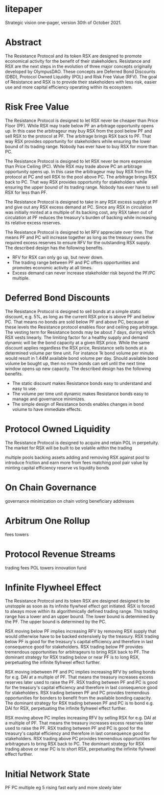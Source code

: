 # litepaper

Strategic vision one-pager, version 30th of October 2021.

# Abstract

The Resistance Protocol and its token RSX are designed to promote economical
activity for the benefit of their stakeholders. Resistance and RSX are the next
steps in the evolution of three major concepts originally developed by
OlympusDAO. These concepts are Deferred Bond Discounts (DBD), Protocol Owned
Liquidity (POL) and Risk Free Value (RFV). The goal of Resistance and RSX is to
provide their stakeholders with less risk, easier use and more capital
efficiency operating within its ecosystem.

# Risk Free Value

The Resistance Protocol is designed to let RSX never be cheaper than Price Floor
(PF). While RSX may trade below PF an arbitrage opportunity opens up. In this
case the arbitrageur may buy RSX from the pool below PF and sell RSX to the
protocol at PF. The arbitrage brings RSX back to PF. That way RSX provides
opportunity for stakeholders while ensuring the lower bound of its trading
range. Nobody has ever have to buy RSX for more than PC.

The Resistance Protocol is designed to let RSX never be more expensive than
Price Ceiling (PC). While RSX may trade above PC an arbitrage opportunity opens
up. In this case the arbitrageur may buy RSX from the protocol at PC and sell
RSX to the pool above PC. The arbitrage brings RSX back to PC. That way RSX
provides opportunity for stakeholders while ensuring the upper bound of its
trading range. Nobody has ever have to sell RSX for less than PF.

The Resistance Protocol is designed to take in any RSX excess supply at PF and
give out any RSX excess demand at PC. Since any RSX in circulation was initially
minted at a multiple of its backing cost, any RSX taken out of circulation at PF
reduces the treasury's burden of backing while increasing its relative excess
reserves.

The Resistance Protocol is designed to let RFV appreciate over time. That means
PF and PC will increase together as long as the treasury owns the required
excess reserves to ensure RFV for the outstanding RSX supply. The described
design has the following benefits.

- RFV for RSX can only go up, but never down.
- The trading range between PF and PC offers opportunities and promotes economic
  activity at all times.
- Excess demand can never increase stakeholder risk beyond the PF/PC multiple.

# Deferred Bond Discounts

The Resistance Protocol is designed to sell bonds at a simple static discount,
e.g. 5%, as long as the current RSX price is above PF and below PC. That means
no bonds are sold below PF and above PC, because at these levels the Resistance
protocol enables floor and ceiling peg arbitrage. The vesting term for
Resistance bonds may be about 7 days, during which RSX vests linearly. The
limiting factor for a healthy supply and demand dynamic will be the bond
capacity at a given RSX price. While the same discount applies regardless the
RSX price, Resistance sells bonds at a determined volume per time unit. For
instance 1k bond volume per minute would result in 1.44M available bond volume
per day. Should available bond volume be bought up, then no more bonds can sell
until the next time window opens up new capacity. The described design has the
following benefits.

- The static discount makes Resistance bonds easy to understand and easy to use.
- The volume per time unit dynamic makes Resistance bonds easy to manage and
  governance minimizes.
- The simple design of Resistance bonds enables changes in bond volume to have
  immediate effects.

# Protocol Owned Liquidity

The Resistance Protocol is designed to acquire and retain POL in perpetuity. The
market for RSX will be built to be volatile within the trading

multiple pools
backing assets
adding and removing RSX against pool to introduce friction and earn more from fees
matching pool pair value by minting
capital efficiency
reserve vs liquidity bonds

# On Chain Governance

governance minimization
on chain voting
beneficiary addresses

# Arbitrum One Rollup

fees
towers

# Protocol Revenue Streams

trading fees
POL
towers
innovation fund

# Infinite Flywheel Effect

The Resistance Protocol and its token RSX are designed designed to be unstopple
as soon as its infinite flywheel effect got initiated. RSX is forced to always
move within its algorithmically defined trading range. This trading range has a
lower and an upper bound. The lower bound is determined by the PF. The upper
bound is determined by the PC.

RSX moving below PF implies increasing RFV by removing RSX supply that would
otherwise have to be backed extensively by the treasury. RSX trading below PF is
good for the treasury's capital efficiency and therefore in last consequence
good for stakeholders. RSX trading below PF provides tremendous opportunities
for arbitrageurs to bring RSX back to PF. The dominant strategy for RSX trading
below or near PF is to long RSX, perpetuating the infinite flyhweel effect
further.

RSX moving inbetween PF and PC implies increasing RFV by selling bonds for e.g.
DAI at a multiple of PF. That means the treasury increases excess reserves later
used to raise the PF. RSX trading between PF and PC is good for the treasury's
capital efficiency and therefore in last consequence good for stakeholders. RSX
trading between PF and PC provides tremendous opportunities for bonders to
benefit from the available bonding capacity. The dominant strategy for RSX
trading between PF and PC is to bond e.g. DAI for RSX, perpetuating the infinite
flyhweel effect further.

RSX moving above PC implies increasing RFV by selling RSX for e.g. DAI at a
multiple of PF. That means the treasury increases excess reserves later used to
raise the PF. RSX trading between PF and PC is good for the treasury's capital
efficiency and therefore in last consequence good for stakeholders. RSX trading
above PC provides tremendous opportunities for arbitrageurs to bring RSX back to
PC. The dominant strategy for RSX trading above or near PC is to short RSX,
perpetuating the infinite flyhweel effect further.



# Initial Network State

PF PC multiple eg 5
rising fast early and more slowly later
